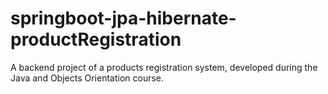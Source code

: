 # springboot-jpa-hibernate-productRegistration
A backend project of a products registration system, developed during the Java and Objects Orientation course.
